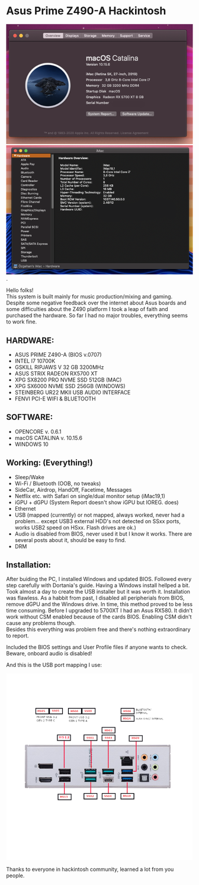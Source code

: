 # Asus Prime Z490-A Hackintosh

![alt text](https://github.com/0zgehan/Asus-Prime-Z490-a-Hackintosh/blob/master/DOCS/atm.png)  
![alt text](https://github.com/0zgehan/Asus-Prime-Z490-a-Hackintosh/blob/master/DOCS/iMac19%2C1.png). 



Hello folks!  
This system is built mainly for music production/mixing and gaming.  
Despite some negative feedback over the internet about Asus boards and some difficulties about the Z490 platform I took a leap of faith and purchased the hardware. So far I had no major troubles, everything seems to work fine.


## HARDWARE:  


* ASUS PRIME Z490-A (BIOS v.0707)
* INTEL I7 10700K
* GSKILL RIPJAWS V 32 GB 3200MHz
* ASUS STRIX RADEON RX5700 XT
* XPG SX8200 PRO NVME SSD 512GB (MAC)
* XPG SX6000 NVME SSD 256GB (WINDOWS)
* STEINBERG UR22 MKII USB AUDIO INTERFACE
* FENVI PCI-E WIFI & BLUETOOTH  

## SOFTWARE:

* OPENCORE v. 0.6.1
* macOS CATALINA v. 10.15.6
* WINDOWS 10

## Working: (Everything!)
* Sleep/Wake
* Wi-Fi / Bluetooth (OOB, no tweaks)
* SideCar, Airdrop, HandOff, Facetime, Messages
* Netflix etc. with Safari on single/dual monitor setup (iMac19,1)
* iGPU + dGPU (System Report doesn't show iGPU but IOREG. does)
* Ethernet
* USB (mapped (currently) or not mapped, always worked, never had a problem... except USB3 external HDD's not detected on SSxx ports, works USB2 speed on HSxx. Flash drives are ok.)
* Audio is disabled from BIOS, never used it but I know it works. There are several posts about it, should be easy to find.
* DRM


## Installation:

After buiding the PC, I installed Windows and updated BIOS. Followed every step carefully with Dortania's guide. Having a Windows install hellped a bit. Took almost a day to create the USB installer but it was worth it. Installation was flawless. As a habbit from past, I disabled all peripherials from BIOS, remove dGPU and the Windows drive. In time, this method proved to be less time consuming. 
Before I upgraded to 5700XT I had an Asus RX580. It didn't work without CSM enabled because of the cards BIOS. Enabling CSM didn't cause any problems though.  
Besides this everything was problem free and there's nothing extraordinary to report.  

Included the BIOS settings and User Profile files if anyone wants to check. Beware, onboard audio is disabled!   

And this is the USB port mapping I use:

![alt text](https://github.com/0zgehan/Asus-Prime-Z490-a-Hackintosh/blob/master/DOCS/USBMAP.png) 


    
Thanks to everyone in hackintosh community, learned a lot from you people.  

